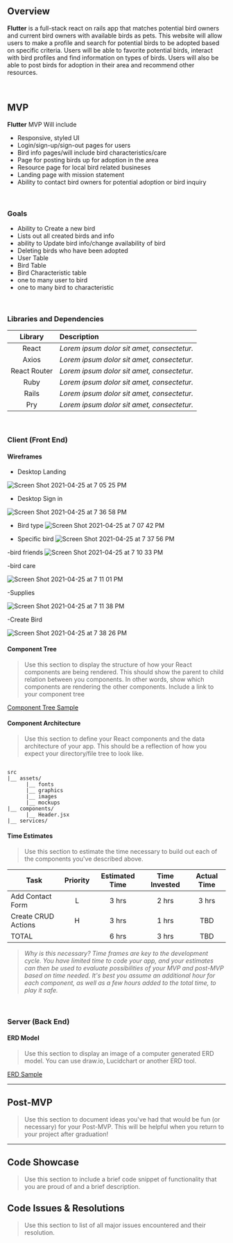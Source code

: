 


## Overview

**Flutter** is a full-stack react on rails app that matches potential bird owners and current bird owners with available birds as pets. This website will allow users to make a profile and search for potential birds to be adopted based on specific criteria. Users will be able to favorite potential birds, interact with bird profiles and find information on types of birds. Users will also be able to post birds for adoption in their area and recommend other resources.


<br>

## MVP

**Flutter** MVP Will include 
 - Responsive, styled UI 
 - Login/sign-up/sign-out pages for users
 - Bird info pages/will include bird characteristics/care
 - Page for posting birds up for adoption in the area
 - Resource page for local bird related busineses
 - Landing page with mission statement
 - Ability to contact bird owners for potential adoption or bird inquiry

<br>

### Goals

- Ability to Create a new bird
- Lists out all created birds and info
- ability to Update bird info/change availability of bird
- Deleting birds who have been adopted
- User Table
- Bird Table
- Bird Characteristic table 
- one to many user to bird
- one to many bird to characteristic
<br>

### Libraries and Dependencies


|     Library      | Description                                |
| :--------------: | :----------------------------------------- |
|      React       | _Lorem ipsum dolor sit amet, consectetur._ |
|      Axios       | _Lorem ipsum dolor sit amet, consectetur._ |
|   React Router   | _Lorem ipsum dolor sit amet, consectetur._ |
|      Ruby        | _Lorem ipsum dolor sit amet, consectetur._ |
|      Rails       | _Lorem ipsum dolor sit amet, consectetur._ |
|      Pry         | _Lorem ipsum dolor sit amet, consectetur._ |

<br>

### Client (Front End)

#### Wireframes

- Desktop Landing

![Screen Shot 2021-04-25 at 7 05 25 PM](https://user-images.githubusercontent.com/78058810/116016211-33d57900-a5f9-11eb-8e85-9b1bb5d42430.png)

- Desktop Sign in

![Screen Shot 2021-04-25 at 7 36 58 PM](https://user-images.githubusercontent.com/78058810/116017719-9b8dc300-a5fd-11eb-92ec-fc7385bdd85e.png)


- Bird type
![Screen Shot 2021-04-25 at 7 07 42 PM](https://user-images.githubusercontent.com/78058810/116016331-86169a00-a5f9-11eb-87a9-febcf3838e73.png)


- Specific bird
![Screen Shot 2021-04-25 at 7 37 56 PM](https://user-images.githubusercontent.com/78058810/116017763-bf510900-a5fd-11eb-9b6d-8853a1958cf3.png)


-bird friends
![Screen Shot 2021-04-25 at 7 10 33 PM](https://user-images.githubusercontent.com/78058810/116016464-ead1f480-a5f9-11eb-970d-dca6f534921c.png)

-bird care

![Screen Shot 2021-04-25 at 7 11 01 PM](https://user-images.githubusercontent.com/78058810/116016487-fae9d400-a5f9-11eb-856f-c3371bb603e7.png)

-Supplies

![Screen Shot 2021-04-25 at 7 11 38 PM](https://user-images.githubusercontent.com/78058810/116016513-10f79480-a5fa-11eb-9fdd-d7c39e20eaab.png)

-Create Bird

![Screen Shot 2021-04-25 at 7 38 26 PM](https://user-images.githubusercontent.com/78058810/116017792-d0017f00-a5fd-11eb-8edd-27b491dc13d5.png)




#### Component Tree

> Use this section to display the structure of how your React components are being rendered. This should show the parent to child relation between you components. In other words, show which components are rendering the other components. Include a link to your component tree

[Component Tree Sample](https://gist.git.generalassemb.ly/davidtwhitlatch/414107e2560ae0bb65e233570f2fe056#file-component-tree-png)

#### Component Architecture

> Use this section to define your React components and the data architecture of your app. This should be a reflection of how you expect your directory/file tree to look like. 

``` structure

src
|__ assets/
      |__ fonts
      |__ graphics
      |__ images
      |__ mockups
|__ components/
      |__ Header.jsx
|__ services/

```

#### Time Estimates

> Use this section to estimate the time necessary to build out each of the components you've described above.

| Task                | Priority | Estimated Time | Time Invested | Actual Time |
| ------------------- | :------: | :------------: | :-----------: | :---------: |
| Add Contact Form    |    L     |     3 hrs      |     2 hrs     |    3 hrs    |
| Create CRUD Actions |    H     |     3 hrs      |     1 hrs     |     TBD     |
| TOTAL               |          |     6 hrs      |     3 hrs     |     TBD     |

> _Why is this necessary? Time frames are key to the development cycle. You have limited time to code your app, and your estimates can then be used to evaluate possibilities of your MVP and post-MVP based on time needed. It's best you assume an additional hour for each component, as well as a few hours added to the total time, to play it safe._

<br>

### Server (Back End)

#### ERD Model

> Use this section to display an image of a computer generated ERD model. You can use draw.io, Lucidchart or another ERD tool.

[ERD Sample](https://drive.google.com/file/d/1kLyQTZqfcA4jjKWQexfEkG2UspyclK8Q/view)
<br>

***

## Post-MVP

> Use this section to document ideas you've had that would be fun (or necessary) for your Post-MVP. This will be helpful when you return to your project after graduation!

***

## Code Showcase

> Use this section to include a brief code snippet of functionality that you are proud of and a brief description.

## Code Issues & Resolutions

> Use this section to list of all major issues encountered and their resolution.
